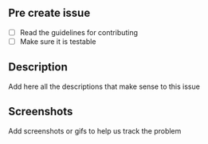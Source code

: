 ## Pre create issue

- [ ] Read the guidelines for contributing
- [ ] Make sure it is testable

## Description

Add here all the descriptions that make sense to this issue

## Screenshots

Add screenshots or gifs to help us track the problem